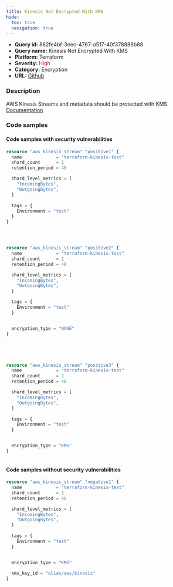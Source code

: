 ```yaml
---
title: Kinesis Not Encrypted With KMS
hide:
  toc: true
  navigation: true
---
```


<style>
  .highlight .hll {
    background-color: #ff171742;
  }
  .md-content {
    max-width: 1100px;
    margin: 0 auto;
  }
</style>

-   **Query id:** 862fe4bf-3eec-4767-a517-40f378886b88
-   **Query name:** Kinesis Not Encrypted With KMS
-   **Platform:** Terraform
-   **Severity:** <span style="color:#C00">High</span>
-   **Category:** Encryption
-   **URL:** [Github](https://github.com/Checkmarx/kics/tree/master/assets/queries/terraform/aws/kinesis_not_encrypted_with_kms)

### Description
AWS Kinesis Streams and metadata should be protected with KMS<br>
[Documentation](https://registry.terraform.io/providers/hashicorp/aws/latest/docs/resources/kinesis_stream)

### Code samples
#### Code samples with security vulnerabilities
```tf title="Positive test num. 1 - tf file" hl_lines="1 34 41"
resource "aws_kinesis_stream" "positive1" {
  name             = "terraform-kinesis-test"
  shard_count      = 1
  retention_period = 48

  shard_level_metrics = [
    "IncomingBytes",
    "OutgoingBytes",
  ]

  tags = {
    Environment = "test"
  }
}




resource "aws_kinesis_stream" "positive2" {
  name             = "terraform-kinesis-test"
  shard_count      = 1
  retention_period = 48

  shard_level_metrics = [
    "IncomingBytes",
    "OutgoingBytes",
  ]

  tags = {
    Environment = "test"
  }


  encryption_type = "NONE"
}





resource "aws_kinesis_stream" "positive3" {
  name             = "terraform-kinesis-test"
  shard_count      = 1
  retention_period = 48

  shard_level_metrics = [
    "IncomingBytes",
    "OutgoingBytes",
  ]

  tags = {
    Environment = "test"
  }


  encryption_type = "KMS"
}



```


#### Code samples without security vulnerabilities
```tf title="Negative test num. 1 - tf file"
resource "aws_kinesis_stream" "negative1" {
  name             = "terraform-kinesis-test"
  shard_count      = 1
  retention_period = 48

  shard_level_metrics = [
    "IncomingBytes",
    "OutgoingBytes",
  ]

  tags = {
    Environment = "test"
  }


  encryption_type = "KMS"

  kms_key_id = "alias/aws/kinesis"
}


```
